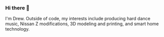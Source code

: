 ### Hi there 👋

I'm Drew. Outside of code, my interests include producing hard dance music, Nissan Z modifications, 3D modeling and printing, and smart home technology.

<!--
- 🔭 I’m currently working on ...
- 🌱 I’m currently learning ...
- 👯 I’m looking to collaborate on ...
- 🤔 I’m looking for help with ...
- 💬 Ask me about ...
- ⚡ Fun fact: ...
-->
